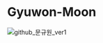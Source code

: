 # Gyuwon-Moon

![github_문규원_ver1](https://user-images.githubusercontent.com/29723695/135609705-27ee144b-b08c-4ce2-aa0d-bac8f1c76e8e.png)
